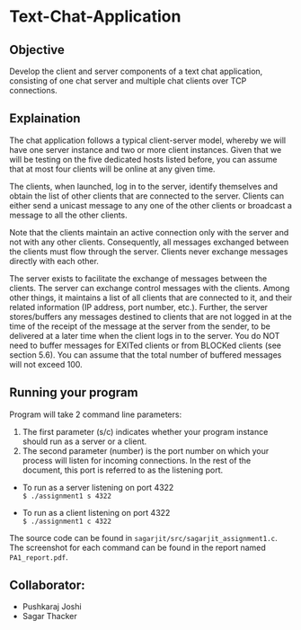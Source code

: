 # Text-Chat-Application

## Objective
Develop the client and server components of a text chat application, consisting of one chat server and multiple chat clients over TCP connections.

## Explaination
The chat application follows a typical client-server model, whereby we will have one server instance and two or more client instances. Given that we will be testing on the five dedicated hosts listed before, you can assume that at most four clients will be online at any given time.

The clients, when launched, log in to the server, identify themselves and obtain the list of other clients that are connected to the server. Clients can either send a unicast message to any one of the other clients or broadcast a message to all the other clients.

Note that the clients maintain an active connection only with the server and not with any other clients. Consequently, all messages exchanged between the clients must flow through the server. Clients never exchange messages directly with each other.

The server exists to facilitate the exchange of messages between the clients. The server can exchange control messages with the clients. Among other things, it maintains a list of all clients that are connected to it, and their related information (IP address, port number, etc.). Further, the server stores/buffers any messages destined to clients that are not logged in at the time of the receipt of the message at the server from the sender, to be delivered at a later time when the client logs in to the server. You do NOT need to buffer messages for EXITed clients or from BLOCKed clients (see section 5.6). You can assume that the total number of buffered messages will not exceed 100.

## Running your program
Program will take 2 command line parameters:
1. The first parameter (s/c) indicates whether your program instance should run as a server or a client.
2. The second parameter (number) is the port number on which your process will listen for incoming connections. In the rest of the document, this port is referred to as the listening port.

- To run as a server listening on port 4322<br>
`$ ./assignment1 s 4322`

- To run as a client listening on port 4322<br>
`$ ./assignment1 c 4322`

The source code can be found in `sagarjit/src/sagarjit_assignment1.c`. The screenshot for each command can be found in the report named `PA1_report.pdf`.

## Collaborator:
- Pushkaraj Joshi
- Sagar Thacker
